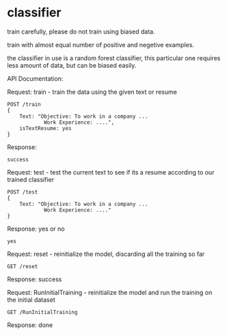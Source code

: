 # classifier
train carefully, please do not train using biased data. 

train with almost equal number of positive and negetive examples.

the classifier in use is a random forest classifier, this particular one requires less amount of data, but can be biased easily.


API Documentation:

Request: train - train the data using the given text or resume
```
POST /train
{
	Text: "Objective: To work in a company ...
			Work Experience: ....",
	isTextResume: yes
}
```
Response:
```
success
```

Request: test - test the current text to see if its a resume according to our trained classifier
```
POST /test
{
	Text: "Objective: To work in a company ...
			Work Experience: ...."
}
```
Response: yes or no
```
yes
```

Request: reset - reinitialize the model, discarding all the training so far
```
GET /reset
```
Response: success

Request: RunInitialTraining - reinitialize the model and run the training on the initial dataset
```
GET /RunInitialTraining
```
Response: done